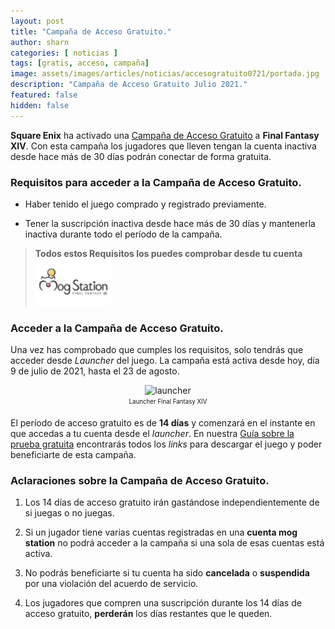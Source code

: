 ```yaml
---
layout: post
title: "Campaña de Acceso Gratuito."
author: sharn
categories: [ noticias ]
tags: [gratis, acceso, campaña]
image: assets/images/articles/noticias/accesogratuito0721/portada.jpg
description: "Campaña de Acceso Gratuito Julio 2021."
featured: false
hidden: false
---
```

**Square Enix** ha activado una <a href="https://eu.finalfantasyxiv.com/lodestone/special/freelogincampaign/" target="_blank">Campaña de Acceso Gratuito</a> a **Final Fantasy XIV**. Con esta campaña los jugadores que lleven tengan la cuenta inactiva desde hace más de 30 días podrán conectar de forma gratuita.

### Requisitos para acceder a la Campaña de Acceso Gratuito.

- Haber tenido el juego comprado y registrado previamente.

- Tener la suscripción inactiva desde hace más de 30 días y mantenerla inactiva durante todo el período de la campaña.

<blockquote>
<b>Todos estos Requisitos los puedes comprobar desde tu cuenta</b> <a href="https://sqex.to/Msp?utm_source=lodestone&utm_medium=pc_banner&utm_campaign=na_mogstation" target="_blank"><img src="/assets/images/articles/noticias/ffxiv_twitch/mog.png" height="75"></a>
</blockquote> 

### Acceder a la Campaña de Acceso Gratuito.

Una vez has comprobado que cumples los requisitos, solo tendrás que acceder desde *Launcher* del juego. La campaña está activa desde hoy, día 9 de julio de 2021, hasta el 23 de agosto.

<p align="center"><img src="{{ site.baseurl }}/assets/images/articles/noticias/accesogratuito0721/launcher.jpg" width="800" alt="launcher"/>
<br/>
<sub><sup>Launcher Final Fantasy XIV</sup></sub>
</p>

El período de acceso gratuito es de **14 días** y comenzará en el instante en que accedas a tu cuenta desde el *launcher*. En nuestra <a href="/guia-free-trial/" target="_blank">Guía sobre la prueba gratuita</a> encontrarás todos los *links* para descargar el juego y poder beneficiarte de esta campaña.

### Aclaraciones sobre la Campaña de Acceso Gratuito.

1. Los 14 días de acceso gratuito irán gastándose independientemente de si juegas o no juegas.

2. Si un jugador tiene varias cuentas registradas en una **cuenta mog station** no podrá acceder a la campaña si una sola de esas cuentas está activa.

3. No podrás beneficiarte si tu cuenta ha sido **cancelada** o **suspendida** por una violación del acuerdo de servicio.

4. Los jugadores que compren una suscripción durante los 14 días de acceso gratuito, **perderán** los días restantes que le queden.